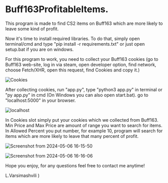 # Buff163ProfitableItems.

This program is made to find CS2 items on Buff163 which are more likely to leave some kind of profit.

Now it's time to install required libraries. To do that, simply open terminal/cmd and type "pip install -r requirements.txt" or just open setup.bat if you are on windows.

For this program to work, you need to collect your Buff163 cookies (go to Buff163 web-site, log in via steam, open developer option, find network, choose Fetch/XHR, open this request, find Cookies and copy it.)

![Cookies](https://github.com/varsimashviliLuka/Buff163ProfitableItems/assets/163844037/07a7e95e-990b-4a54-9bb3-ebad7402e25e)


After collecting cookies, run "app.py", type "python3 app.py" in terminal or "py app.py" in cmd (On Windows you can also open start.bat). go to "localhost:5000" in your browser.

![localhost](https://github.com/varsimashviliLuka/Buff163ProfitableItems/assets/163844037/6a6b6904-4f1d-408c-b4b7-26a1af7f8750)

In Cookies slot simply put your cookies which we collected from Buff163. Min Price and Max Price are amount of range you want to search for items.
In Allowed Percent you put number, for example 10, program will search for items which are more likely to leave that many percent of profit.

![Screenshot from 2024-05-06 16-15-50](https://github.com/varsimashviliLuka/Buff163ProfitableItems/assets/163844037/8228447c-a47d-4ed5-8b3a-d41c122831c9)

![Screenshot from 2024-05-06 16-16-06](https://github.com/varsimashviliLuka/Buff163ProfitableItems/assets/163844037/c94656db-1447-4f66-9e9e-3107dabd3c8e)



Hope you enjoy, for any questions feel free to contact me anytime!

L.Varsimashvili )

